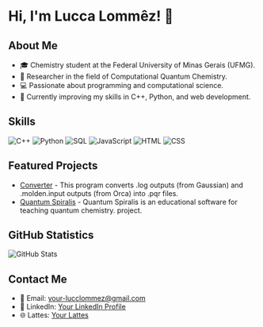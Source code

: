 # Hi, I'm Lucca Lommêz! 👋

## About Me
- 🎓 Chemistry student at the Federal University of Minas Gerais (UFMG).
- 🔬 Researcher in the field of Computational Quantum Chemistry.
- 💻 Passionate about programming and computational science.
- 🌱 Currently improving my skills in C++, Python, and web development.

## Skills
![C++](https://img.shields.io/badge/-C++-00599C?style=flat&logo=c%2B%2B&logoColor=white)
![Python](https://img.shields.io/badge/-Python-3776AB?style=flat&logo=python&logoColor=white)
![SQL](https://img.shields.io/badge/-SQL-4479A1?style=flat&logo=postgresql&logoColor=white)
![JavaScript](https://img.shields.io/badge/-JavaScript-F7DF1E?style=flat&logo=javascript&logoColor=black)
![HTML](https://img.shields.io/badge/-HTML-E34F26?style=flat&logo=html5&logoColor=white)
![CSS](https://img.shields.io/badge/-CSS-1572B6?style=flat&logo=css3&logoColor=white)

## Featured Projects
- [Converter](https://github.com/LLommez/converter) - This program converts .log outputs (from Gaussian) and .molden.input outputs (from Orca) into .pqr files.
- [Quantum Spiralis](https://github.com/LLommez/Quantum_Spiralis) - Quantum Spiralis is an educational software for teaching quantum chemistry. project.

## GitHub Statistics
![GitHub Stats](https://github-readme-stats.vercel.app/api?username=your-username&show_icons=true&theme=radical)

## Contact Me
- 📧 Email: your-lucclommez@gmail.com
- 🔗 LinkedIn: [Your LinkedIn Profile](https://www.linkedin.com/in/lucca-lommez)
- 🌐 Lattes: [Your Lattes](http://lattes.cnpq.br/7953997672552901)
